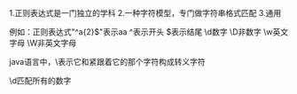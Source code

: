  1.正则表达式是一门独立的学科
 2.一种字符模型，专门做字符串格式匹配
 3.通用
 
 例如：正则表达式"^a{2}$"表示aa   ^表示开头 $表示结尾
 \d数字
 \D非数字
 \w英文字母
 \W非英文字母
 
 
 java语言中，\表示它和紧跟着它的那个字符构成转义字符
 
 \\d匹配所有的数字
